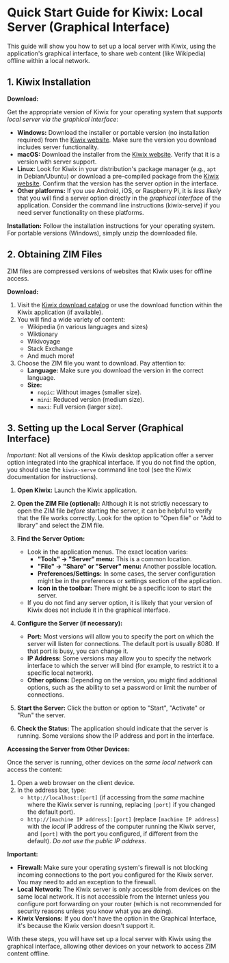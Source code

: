 # Quick Start Guide for Kiwix: Local Server (Graphical Interface)

This guide will show you how to set up a local server with Kiwix, using the application's graphical interface, to share web content (like Wikipedia) offline within a local network.

## 1. Kiwix Installation

**Download:**

Get the appropriate version of Kiwix for your operating system that *supports local server via the graphical interface*:

*   **Windows:** Download the installer or portable version (no installation required) from the [Kiwix website](https://www.kiwix.org/en/download/). Make sure the version you download includes server functionality.
*   **macOS:** Download the installer from the [Kiwix website](https://www.kiwix.org/en/download/). Verify that it is a version with server support.
*   **Linux:** Look for Kiwix in your distribution's package manager (e.g., `apt` in Debian/Ubuntu) or download a pre-compiled package from the [Kiwix website](https://www.kiwix.org/en/download/). Confirm that the version has the server option in the interface.
*   **Other platforms:** If you use Android, iOS, or Raspberry Pi, it is *less likely* that you will find a server option directly in the *graphical interface* of the application. Consider the command line instructions (kiwix-serve) if you need server functionality on these platforms.

**Installation:**
Follow the installation instructions for your operating system. For portable versions (Windows), simply unzip the downloaded file.

## 2. Obtaining ZIM Files

ZIM files are compressed versions of websites that Kiwix uses for offline access.

**Download:**

1.  Visit the [Kiwix download catalog](https://download.kiwix.org/zim/) or use the download function within the Kiwix application (if available).
2.  You will find a wide variety of content:
    *   Wikipedia (in various languages and sizes)
    *   Wiktionary
    *   Wikivoyage
    *   Stack Exchange
    *   And much more!
3.  Choose the ZIM file you want to download. Pay attention to:
    *   **Language:** Make sure you download the version in the correct language.
    *   **Size:**
        *   `nopic`: Without images (smaller size).
        *   `mini`: Reduced version (medium size).
        *   `maxi`: Full version (larger size).

## 3. Setting up the Local Server (Graphical Interface)

*Important:* Not all versions of the Kiwix desktop application offer a server option integrated into the graphical interface. If you do not find the option, you should use the `kiwix-serve` command line tool (see the Kiwix documentation for instructions).

1.  **Open Kiwix:** Launch the Kiwix application.
2.  **Open the ZIM File (optional):** Although it is not strictly necessary to open the ZIM file *before* starting the server, it can be helpful to verify that the file works correctly. Look for the option to "Open file" or "Add to library" and select the ZIM file.
3.  **Find the Server Option:**
    *   Look in the application menus. The exact location varies:
        *   **"Tools" -> "Server" menu:** This is a common location.
        *   **"File" -> "Share" or "Server" menu:** Another possible location.
        *   **Preferences/Settings:** In some cases, the server configuration might be in the preferences or settings section of the application.
        *   **Icon in the toolbar:** There might be a specific icon to start the server.
    *   If you do not find any server option, it is likely that your version of Kiwix does not include it in the graphical interface.

4.  **Configure the Server (if necessary):**
    *   **Port:** Most versions will allow you to specify the port on which the server will listen for connections. The default port is usually 8080. If that port is busy, you can change it.
    *   **IP Address:** Some versions may allow you to specify the network interface to which the server will bind (for example, to restrict it to a specific local network).
    *   **Other options:** Depending on the version, you might find additional options, such as the ability to set a password or limit the number of connections.

5.  **Start the Server:** Click the button or option to "Start", "Activate" or "Run" the server.

6.  **Check the Status:** The application should indicate that the server is running. Some versions show the IP address and port in the interface.

**Accessing the Server from Other Devices:**

Once the server is running, other devices on the *same local network* can access the content:

1.  Open a web browser on the client device.
2.  In the address bar, type:
    *   `http://localhost:[port]` (if accessing from the *same* machine where the Kiwix server is running, replacing `[port]` if you changed the default port).
    *   `http://[machine IP address]:[port]` (replace `[machine IP address]` with the *local* IP address of the computer running the Kiwix server, and `[port]` with the port you configured, if different from the default). *Do not use the public IP address*.

**Important:**

*   **Firewall:** Make sure your operating system's firewall is not blocking incoming connections to the port you configured for the Kiwix server. You may need to add an exception to the firewall.
*   **Local Network:** The Kiwix server is only accessible from devices on the same local network. It is not accessible from the Internet unless you configure port forwarding on your router (which is not recommended for security reasons unless you know what you are doing).
*   **Kiwix Versions:** If you don't have the option in the Graphical Interface, it's because the Kiwix version doesn't support it.

With these steps, you will have set up a local server with Kiwix using the graphical interface, allowing other devices on your network to access ZIM content offline.